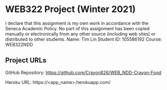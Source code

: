 # WEB322 Project (Winter 2021)

I declare that this assignment is my own work in accordance with
the Seneca Academic Policy. No part of this assignment has been
copied manually or electronically from any other source
(including web sites) or distributed to other students.
Name: Tim Lin
Student ID: 105586192
Course: WEB322NDD

## Project URLs

GitHub Repository: https://github.com/Crayon826/WEB_NDD-Crayon-Food

Heroku URL: https://<app_name>.herokuapp.com/

